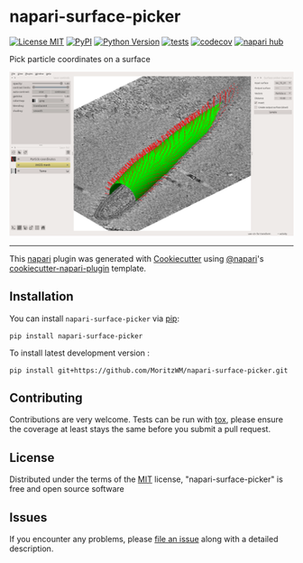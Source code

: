 # napari-surface-picker

[![License MIT](https://img.shields.io/pypi/l/napari-surface-picker.svg?color=green)](https://github.com/MoritzWM/napari-surface-picker/raw/main/LICENSE)
[![PyPI](https://img.shields.io/pypi/v/napari-surface-picker.svg?color=green)](https://pypi.org/project/napari-surface-picker)
[![Python Version](https://img.shields.io/pypi/pyversions/napari-surface-picker.svg?color=green)](https://python.org)
[![tests](https://github.com/MoritzWM/napari-surface-picker/workflows/tests/badge.svg)](https://github.com/MoritzWM/napari-surface-picker/actions)
[![codecov](https://codecov.io/gh/MoritzWM/napari-surface-picker/branch/main/graph/badge.svg)](https://codecov.io/gh/MoritzWM/napari-surface-picker)
[![napari hub](https://img.shields.io/endpoint?url=https://api.napari-hub.org/shields/napari-surface-picker)](https://napari-hub.org/plugins/napari-surface-picker)

Pick particle coordinates on a surface

![](screenshot.png)

----------------------------------

This [napari] plugin was generated with [Cookiecutter] using [@napari]'s [cookiecutter-napari-plugin] template.

<!--
Don't miss the full getting started guide to set up your new package:
https://github.com/napari/cookiecutter-napari-plugin#getting-started

and review the napari docs for plugin developers:
https://napari.org/stable/plugins/index.html
-->

## Installation

You can install `napari-surface-picker` via [pip]:

    pip install napari-surface-picker



To install latest development version :

    pip install git+https://github.com/MoritzWM/napari-surface-picker.git


## Contributing

Contributions are very welcome. Tests can be run with [tox], please ensure
the coverage at least stays the same before you submit a pull request.

## License

Distributed under the terms of the [MIT] license,
"napari-surface-picker" is free and open source software

## Issues

If you encounter any problems, please [file an issue] along with a detailed description.

[napari]: https://github.com/napari/napari
[Cookiecutter]: https://github.com/audreyr/cookiecutter
[@napari]: https://github.com/napari
[MIT]: http://opensource.org/licenses/MIT
[BSD-3]: http://opensource.org/licenses/BSD-3-Clause
[GNU GPL v3.0]: http://www.gnu.org/licenses/gpl-3.0.txt
[GNU LGPL v3.0]: http://www.gnu.org/licenses/lgpl-3.0.txt
[Apache Software License 2.0]: http://www.apache.org/licenses/LICENSE-2.0
[Mozilla Public License 2.0]: https://www.mozilla.org/media/MPL/2.0/index.txt
[cookiecutter-napari-plugin]: https://github.com/napari/cookiecutter-napari-plugin

[file an issue]: https://github.com/MoritzWM/napari-surface-picker/issues

[napari]: https://github.com/napari/napari
[tox]: https://tox.readthedocs.io/en/latest/
[pip]: https://pypi.org/project/pip/
[PyPI]: https://pypi.org/
